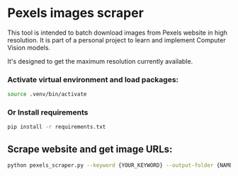 # Pexels images scraper

This tool is intended to batch download images from Pexels website in high resolution. It is part of a personal project to learn and implement Computer Vision models.

It's designed to get the maximum resolution currently available.

### Activate virtual environment and load packages:

``` sh
source .venv/bin/activate
```
### Or Install requirements
``` sh
pip install -r requirements.txt
```

## Scrape website and get image URLs: 

``` sh
python pexels_scraper.py --keyword {YOUR_KEYWORD} --output-folder {NAME_OF_OUTPUT_FOLDER}
```

